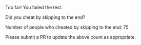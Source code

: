 Too far! You failed the test.

Did you cheat by skipping to the end? 

Number of people who cheated by skipping to the end: 75

Please submit a PR to update the above count as appropriate.
